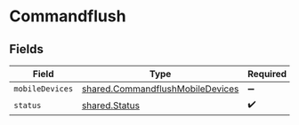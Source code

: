 # Commandflush


## Fields

| Field                                                                                | Type                                                                                 | Required                                                                             | Description                                                                          |
| ------------------------------------------------------------------------------------ | ------------------------------------------------------------------------------------ | ------------------------------------------------------------------------------------ | ------------------------------------------------------------------------------------ |
| `mobileDevices`                                                                      | [shared.CommandflushMobileDevices](../../models/shared/commandflushmobiledevices.md) | :heavy_minus_sign:                                                                   | N/A                                                                                  |
| `status`                                                                             | [shared.Status](../../models/shared/status.md)                                       | :heavy_check_mark:                                                                   | N/A                                                                                  |